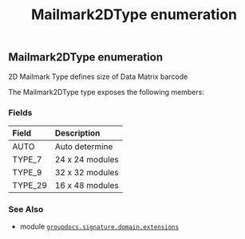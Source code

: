 ﻿---
title: Mailmark2DType enumeration
second_title: GroupDocs.Signature for Python via .NET API References
description: 
type: docs
url: /python-net/groupdocs.signature.domain.extensions/mailmark2dtype/
is_root: false
weight: 400
---

## Mailmark2DType enumeration

2D Mailmark Type defines size of Data Matrix barcode



The Mailmark2DType type exposes the following members:

### Fields
| Field | Description |
| :- | :- |
| AUTO | Auto determine |
| TYPE_7 | 24 x 24 modules |
| TYPE_9 | 32 x 32 modules |
| TYPE_29 | 16 x 48 modules |



### See Also
* module [`groupdocs.signature.domain.extensions`](..)
